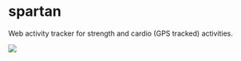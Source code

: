 # spartan
Web activity tracker for strength and cardio (GPS tracked) activities.

<a href="https://travis-ci.org/podusowski/spartan"><img src="https://travis-ci.org/podusowski/spartan.svg?branch=master" /></a>
